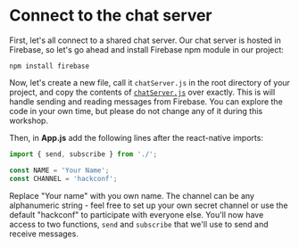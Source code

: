 # Connect to the chat server

First, let's all connect to a shared chat server. Our chat server is hosted in Firebase, so let's go ahead and install Firebase npm module in our project:

```
npm install firebase
```

Now, let's create a new file, call it `chatServer.js` in the root directory of your project, and copy the contents of [`chatServer.js`](../chatServer.js) over exactly. This is will handle sending and reading messages from Firebase. You can explore the code in your own time, but please do not change any of it during this workshop.

Then, in **App.js** add the following lines after the react-native imports:

```js
import { send, subscribe } from './';

const NAME = 'Your Name';
const CHANNEL = 'hackconf';
```

Replace "Your name" with you own name. The channel can be any alphanumeric string - feel free to set up your own secret channel or use the default "hackconf" to participate with everyone else. You'll now have access to two functions, `send` and `subscribe` that we'll use to send and receive messages.
